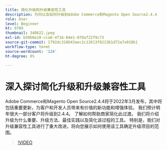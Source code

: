 ```yaml
---
title: 简化升级和升级兼容性工具
description: 为何以及如何升级到Adobe Commerce和Magento Open Source2.4.4
role: User
level: Beginner
kt: 9789
thumbnail: 340622.jpeg
exl-id: b50b6e10-cca6-4f16-84e1-070af22f9c73
source-git-commit: 1792dc318643aec2c12613f621361d72a7a918b1
workflow-type: tm+mt
source-wordcount: '124'
ht-degree: 0%

---
```


# 深入探讨简化升级和升级兼容性工具

Adobe Commerce和Magento Open Source2.4.4将于2022年3月发布，其中将包括重要更新，为客户和开发人员带来有价值的新功能和增强体验。 我们预计明年很大一部分客户将升级到2.4.4。 了解如何帮助商家简化此过渡。 我们将介绍升级为什么重要、升级方法、最佳实践以及简化该过程的工具。 特别是，我们对升级兼容性工具进行了重大改进，将向您展示如何使用该工具确定升级项目的范围。

>[!VIDEO](https://video.tv.adobe.com/v/340622/?quality=12&learn=on)

